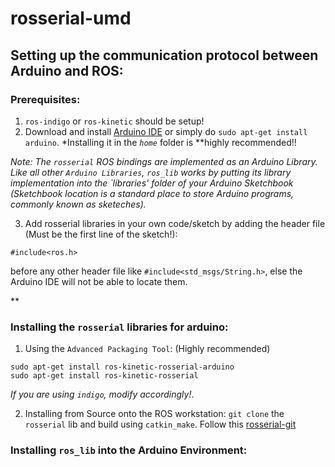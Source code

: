 # rosserial-umd

## Setting up the communication protocol between Arduino and ROS:
### Prerequisites:
1. `ros-indigo` or `ros-kinetic` should be setup!
2. Download and install [Arduino IDE](http://arduino.cc/en/Main/Software) or simply do `sudo apt-get install arduino`. *Installing it in the *`home`* folder is **highly recommended!!

*Note: The `rosserial` ROS bindings are implemented as an Arduino Library. Like all other `Arduino Libraries`, `ros_lib` works by putting its library implementation into the `libraries' folder of your Arduino Sketchbook (Sketchbook location is a standard place to store Arduino programs, commonly known as sketeches).*

3. Add rosserial libraries in your own code/sketch by adding the header file (Must be the first line of the sketch!):
```
#include<ros.h>
``` 
before any other header file like `#include<std_msgs/String.h>`, else the Arduino IDE will not be able to locate them.


**

### Installing the `rosserial` libraries for arduino:

1. Using the `Advanced Packaging Tool`: (Highly recommended)
```
sudo apt-get install ros-kinetic-rosserial-arduino
sudo apt-get install ros-kinetic-rosserial
```

*If you are using `indigo`, modify accordingly!*.

2. Installing from Source onto the ROS workstation:
`git clone` the `rosserial` lib and build using `catkin_make`. Follow this [rosserial-git](http://wiki.ros.org/rosserial_arduino/Tutorials/Arduino%20IDE%20Setup/#Installing_from_Source_onto_the_ROS_workstation)


### Installing `ros_lib` into the Arduino Environment:
